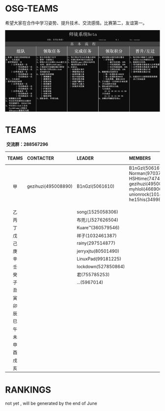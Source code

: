 # OSG-TEAMS
希望大家在合作中学习姿势、提升技术、交流感情。比赛第二，友谊第一。

![师徒系统Beta](pic/teams.jpg)

# TEAMS

  **交流群：288567296**

|TEAMS|CONTACTER|LEADER|MEMBERS|MONTHLY THEME|
|:-:|:-|:-|:-|:-|
|甲| gezihuzi(495008890) | B1nGzl(5061610)|B1nGzl(5061610) Norman(9703797) HSHtime(747423692) gezihuzi(495008890) myhloli(466906969) unionrock(1014564010) he15his(349983741)        |not yet|
|乙|     |song(1525058306) |||
|丙|     | 布兜儿(527626504) |||
|丁|    |Kuare™(360579546)  |  |   |
|戊|    |祥子(1032461387)  |   |   |
|己|    |rainy(297514877)    |   |   |
|庚|     |jerryxjtu(80501490) | | |
|辛|     |LinuxPad(99181225)|     | |
|壬|     |lockdown(527850864) |      |   |
|癸|     |君(755785253)      |            |         |
|子|  |...(5967014)|  |   |
|丑|||||
|寅|||||
|卯|||||
|辰|||||
|巳|||||
|午|||||
|未|||||
|申|||||
|酉|||||
|戌|||||
|亥|||||

# RANKINGS

not yet , will be generated by the end of June 
